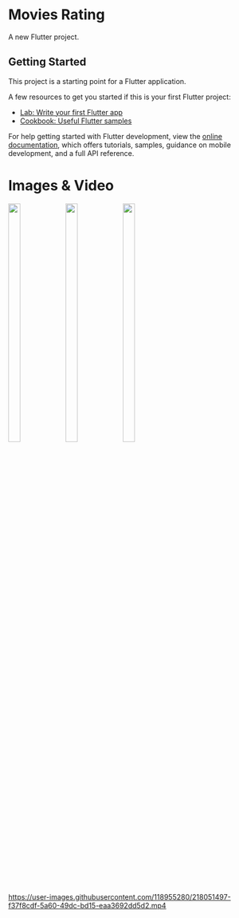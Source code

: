 # Movies Rating

A new Flutter project.

## Getting Started

This project is a starting point for a Flutter application.

A few resources to get you started if this is your first Flutter project:

- [Lab: Write your first Flutter app](https://docs.flutter.dev/get-started/codelab)
- [Cookbook: Useful Flutter samples](https://docs.flutter.dev/cookbook)

For help getting started with Flutter development, view the
[online documentation](https://docs.flutter.dev/), which offers tutorials,
samples, guidance on mobile development, and a full API reference.

# Images & Video
<p float="center">

<img src="https://user-images.githubusercontent.com/118955280/218051623-c8cfb369-5a4a-4d45-9097-94bf6221e3d3.png" width=22% height=35%>
<img src="https://user-images.githubusercontent.com/118955280/218051626-16956268-d1b3-4dec-b5ee-a0c0e715ef75.png" width=22% height=35%>
<img src="https://user-images.githubusercontent.com/118955280/218051611-8708cb76-bd1a-4a93-bade-50e51c736a59.png" width=22% height=35%>

https://user-images.githubusercontent.com/118955280/218051497-f37f8cdf-5a60-49dc-bd15-eaa3692dd5d2.mp4


</p>
